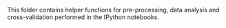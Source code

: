 This folder contains helper functions for pre-processing, data analysis and cross-validation performed in the IPython notebooks.
